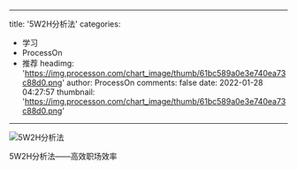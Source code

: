 
---
title: '5W2H分析法'
categories: 
 - 学习
 - ProcessOn
 - 推荐
headimg: 'https://img.processon.com/chart_image/thumb/61bc589a0e3e740ea73c88d0.png'
author: ProcessOn
comments: false
date: 2022-01-28 04:27:57
thumbnail: 'https://img.processon.com/chart_image/thumb/61bc589a0e3e740ea73c88d0.png'
---

<div>   
<img class="thumb" alt="5W2H分析法" src="https://img.processon.com/chart_image/thumb/61bc589a0e3e740ea73c88d0.png" referrerpolicy="no-referrer">
<p>5W2H分析法——高效职场效率</p>  
</div>
            